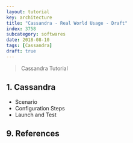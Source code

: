 ```yaml
---
layout: tutorial
key: architecture
title: "Cassandra - Real World Usage - Draft"
index: 3758
subcategory: softwares
date: 2018-08-10
tags: [Cassandra]
draft: true
---
```


> Cassandra Tutorial

## 1. Cassandra
* Scenario
* Configuration Steps
* Launch and Test


## 9. References
